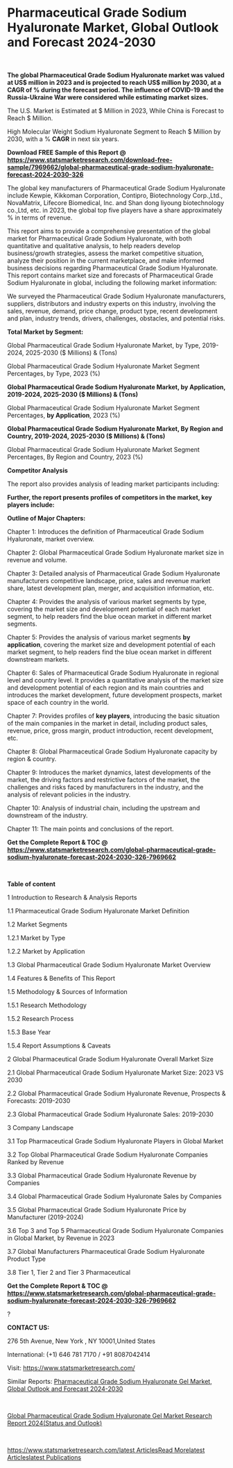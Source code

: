 <h1>Pharmaceutical Grade Sodium Hyaluronate Market, Global Outlook and Forecast 2024-2030</h1><br/><p><strong>The global Pharmaceutical Grade Sodium Hyaluronate market was valued at US$ million in 2023 and is projected to reach US$ million by 2030, at a <strong>CAGR</strong> of % during the forecast period. The influence of COVID-19 and the Russia-Ukraine War were considered while estimating market sizes.</strong></p>
 
 
 
 <p>The U.S. Market is Estimated at $ Million in 2023, While China is Forecast to Reach $ Million.</p>
 
 
 
 <p>High Molecular Weight Sodium Hyaluronate Segment to Reach $ Million by 2030, with a % <strong>CAGR</strong> in next six years.</p>
 
 
 
 <p><strong>Download FREE Sample of this Report @ <a href="https://www.statsmarketresearch.com/download-free-sample/7969662/global-pharmaceutical-grade-sodium-hyaluronate-forecast-2024-2030-326">https://www.statsmarketresearch.com/download-free-sample/7969662/global-pharmaceutical-grade-sodium-hyaluronate-forecast-2024-2030-326</a></strong></p>
 
 
 
 <p>The global key manufacturers of Pharmaceutical Grade Sodium Hyaluronate include Kewpie, Kikkoman Corporation, Contipro, Biotechnology Corp.,Ltd., NovaMatrix, Lifecore Biomedical, Inc. and Shan dong liyoung biotechnology co.,Ltd, etc. in 2023, the global top five players have a share approximately % in terms of revenue.</p>
 
 
 
 <p>This report aims to provide a comprehensive presentation of the global market for Pharmaceutical Grade Sodium Hyaluronate, with both quantitative and qualitative analysis, to help readers develop business/growth strategies, assess the market competitive situation, analyze their position in the current marketplace, and make informed business decisions regarding Pharmaceutical Grade Sodium Hyaluronate. This report contains market size and forecasts of Pharmaceutical Grade Sodium Hyaluronate in global, including the following market information:</p>
 
 
 
 <p>We surveyed the Pharmaceutical Grade Sodium Hyaluronate manufacturers, suppliers, distributors and industry experts on this industry, involving the sales, revenue, demand, price change, product type, recent development and plan, industry trends, drivers, challenges, obstacles, and potential risks.</p>
 
 
 
 <p><strong>Total Market by Segment:</strong></p>
 
 
 
 <p>Global Pharmaceutical Grade Sodium Hyaluronate Market, by Type, 2019-2024, 2025-2030 ($ Millions) & (Tons)</p>
 
 
 
 <p>Global Pharmaceutical Grade Sodium Hyaluronate Market Segment Percentages, by Type, 2023 (%)</p>
 
 
 
 <p><strong>Global Pharmaceutical Grade Sodium Hyaluronate Market, <strong>by Application</strong>, 2019-2024, 2025-2030 ($ Millions) & (Tons)</strong></p>
 
 
 
 <p>Global Pharmaceutical Grade Sodium Hyaluronate Market Segment Percentages, <strong>by Application</strong>, 2023 (%)</p>
 
 
 
 <p><strong>Global Pharmaceutical Grade Sodium Hyaluronate Market, By Region and Country, 2019-2024, 2025-2030 ($ Millions) & (Tons)</strong></p>
 
 
 
 <p>Global Pharmaceutical Grade Sodium Hyaluronate Market Segment Percentages, By Region and Country, 2023 (%)</p>
 
 
 
 <p><strong>Competitor Analysis</strong></p>
 
 
 
 <p>The report also provides analysis of leading market participants including:</p>
 
 
 
 <p><strong>Further, the report presents profiles of competitors in the market, <strong>key players</strong> include:</strong></p>
 
 
 
 <p><strong>Outline of Major Chapters:</strong></p>
 
 
 
 <p>Chapter 1: Introduces the definition of Pharmaceutical Grade Sodium Hyaluronate, market overview.</p>
 
 
 
 <p>Chapter 2: Global Pharmaceutical Grade Sodium Hyaluronate market size in revenue and volume.</p>
 
 
 
 <p>Chapter 3: Detailed analysis of Pharmaceutical Grade Sodium Hyaluronate manufacturers competitive landscape, price, sales and revenue market share, latest development plan, merger, and acquisition information, etc.</p>
 
 
 
 <p>Chapter 4: Provides the analysis of various market segments by type, covering the market size and development potential of each market segment, to help readers find the blue ocean market in different market segments.</p>
 
 
 
 <p>Chapter 5: Provides the analysis of various market segments <strong>by application</strong>, covering the market size and development potential of each market segment, to help readers find the blue ocean market in different downstream markets.</p>
 
 
 
 <p>Chapter 6: Sales of Pharmaceutical Grade Sodium Hyaluronate in regional level and country level. It provides a quantitative analysis of the market size and development potential of each region and its main countries and introduces the market development, future development prospects, market space of each country in the world.</p>
 
 
 
 <p>Chapter 7: Provides profiles of <strong>key players</strong>, introducing the basic situation of the main companies in the market in detail, including product sales, revenue, price, gross margin, product introduction, recent development, etc.</p>
 
 
 
 <p>Chapter 8: Global Pharmaceutical Grade Sodium Hyaluronate capacity by region & country.</p>
 
 
 
 <p>Chapter 9: Introduces the market dynamics, latest developments of the market, the driving factors and restrictive factors of the market, the challenges and risks faced by manufacturers in the industry, and the analysis of relevant policies in the industry.</p>
 
 
 
 <p>Chapter 10: Analysis of industrial chain, including the upstream and downstream of the industry.</p>
 
 
 
 <p>Chapter 11: The main points and conclusions of the report.</p>
 
 
 
 <div><b>Get the Complete Report & TOC @ <a href="https://www.statsmarketresearch.com/global-pharmaceutical-grade-sodium-hyaluronate-forecast-2024-2030-326-7969662">https://www.statsmarketresearch.com/global-pharmaceutical-grade-sodium-hyaluronate-forecast-2024-2030-326-7969662</a></b></div>
 
 
 
 <p><br />
 
 <b>Table of content</b></p>
 
 
 
 <p>1 Introduction to Research & Analysis Reports<br />
 
 1.1 Pharmaceutical Grade Sodium Hyaluronate Market Definition<br />
 
 1.2 Market Segments<br />
 
 1.2.1 Market by Type<br />
 
 1.2.2 Market by Application<br />
 
 1.3 Global Pharmaceutical Grade Sodium Hyaluronate Market Overview<br />
 
 1.4 Features & Benefits of This Report<br />
 
 1.5 Methodology & Sources of Information<br />
 
 1.5.1 Research Methodology<br />
 
 1.5.2 Research Process<br />
 
 1.5.3 Base Year<br />
 
 1.5.4 Report Assumptions & Caveats<br />
 
 2 Global Pharmaceutical Grade Sodium Hyaluronate Overall Market Size<br />
 
 2.1 Global Pharmaceutical Grade Sodium Hyaluronate Market Size: 2023 VS 2030<br />
 
 2.2 Global Pharmaceutical Grade Sodium Hyaluronate Revenue, Prospects & Forecasts: 2019-2030<br />
 
 2.3 Global Pharmaceutical Grade Sodium Hyaluronate Sales: 2019-2030<br />
 
 3 Company Landscape<br />
 
 3.1 Top Pharmaceutical Grade Sodium Hyaluronate Players in Global Market<br />
 
 3.2 Top Global Pharmaceutical Grade Sodium Hyaluronate Companies Ranked by Revenue<br />
 
 3.3 Global Pharmaceutical Grade Sodium Hyaluronate Revenue by Companies<br />
 
 3.4 Global Pharmaceutical Grade Sodium Hyaluronate Sales by Companies<br />
 
 3.5 Global Pharmaceutical Grade Sodium Hyaluronate Price by Manufacturer (2019-2024)<br />
 
 3.6 Top 3 and Top 5 Pharmaceutical Grade Sodium Hyaluronate Companies in Global Market, by Revenue in 2023<br />
 
 3.7 Global Manufacturers Pharmaceutical Grade Sodium Hyaluronate Product Type<br />
 
 3.8 Tier 1, Tier 2 and Tier 3 Pharmaceutical</p>
 
 
 
 <div><b>Get the Complete Report & TOC @ <a href="https://www.statsmarketresearch.com/global-pharmaceutical-grade-sodium-hyaluronate-forecast-2024-2030-326-7969662">https://www.statsmarketresearch.com/global-pharmaceutical-grade-sodium-hyaluronate-forecast-2024-2030-326-7969662</a></b></div>
 
 
 
 <p>? </p>
 
 
 
 <p><b>CONTACT US:</b><br />
 
 276 5th Avenue, New York , NY 10001,United States<br />
 
 International: (+1) 646 781 7170 / +91 8087042414<br />
 
 Visit: <a href="https://www.statsmarketresearch.com/">https://www.statsmarketresearch.com/</a><br />
 
 Similar Reports: <a href="https://www.statsmarketresearch.com/global-pharmaceutical-grade-sodium-hyaluronate-forecast-2024-2030-326-7969662">Pharmaceutical Grade Sodium Hyaluronate Gel Market, Global Outlook and Forecast 2024-2030</a><br />
 
 <br />
 
 <a href="https://www.statsmarketresearch.com/global-pharmaceutical-grade-sodium-hyaluronate-forecast-2024-2030-326-7969662">Global Pharmaceutical Grade Sodium Hyaluronate Gel Market Research Report 2024(Status and Outlook)</a><br />
 
 <br />
 
 <a href="https://gyeongbokgung.com">https://www.statsmarketresearch.com/</a><a href="https://hallyeomaritime.com">latest Articles</a><a href="https://jingwansa.com">Read More</a><a href="https://nguoiviet.jp/">latest Articles</a><a href="https://www.intelmarketresearch.com/">latest Publications</a></p>